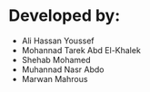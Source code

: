 # Developed by:
- Ali Hassan Youssef
- Mohannad Tarek Abd El-Khalek
- Shehab Mohamed
- Muhannad Nasr Abdo
- Marwan Mahrous

